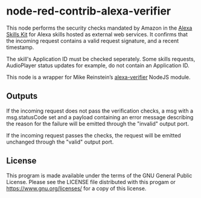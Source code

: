 # node-red-contrib-alexa-verifier

This node performs the security checks mandated by Amazon in the 
[Alexa Skills Kit](https://developer.amazon.com/docs/custom-skills/host-a-custom-skill-as-a-web-service.html) for Alexa skills hosted as external web services.  It confirms that 
the incoming request contains a valid request signature, and a recent timestamp.

The skill's Application ID must be checked seperately. Some skills requests, 
AudioPlayer status updates for example, do not contain an Application ID.

This node is a wrapper for Mike Reinstein&rsquo;s 
[alexa-verifier](https://github.com/mreinstein/alexa-verifier) NodeJS 
module.

## Outputs

If the incoming request does not pass the verification checks, a msg with a msg.statusCode
set and a payload containing an error message describing the reason for the failure 
will be emitted through the "invalid" output port.

If the incoming request passes the checks, the request will be emitted unchanged
through the "valid" output port.

## License

This program is made available under the terms of the GNU General Public License.  Please 
see the LICENSE file distributed with this progam or https://www.gnu.org/licenses/ 
for a copy of this license.
